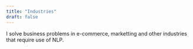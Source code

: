 ```yaml
---
title: "Industries"
draft: false
---
```

I solve business problems in e-commerce, marketting and other industries that require use of NLP.
